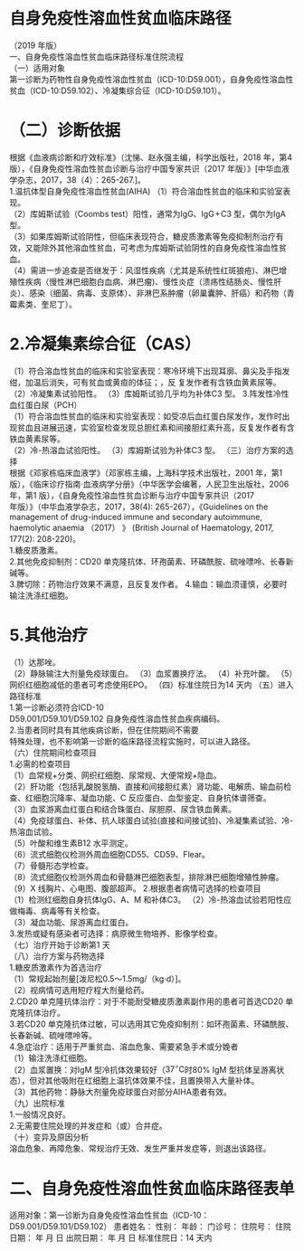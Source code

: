 # 自身免疫性溶血性贫血临床路径  
（2019 年版）  
一、自身免疫性溶血性贫血临床路径标准住院流程  
（一）适用对象  
第一诊断为药物性自身免疫性溶血性贫血（ICD-10:D59.001），自身免疫性溶血性贫血（ICD-10:D59.102）、冷凝集综合征（ICD-10:D59.101）。  
# （二）诊断依据  
根据《血液病诊断和疗效标准》（沈悌、赵永强主编，科学出版社，2018 年，第4 版），《自身免疫性溶血性贫血诊断与治疗中国专家共识（2017 年版）》[中华血液学杂志，2017，38（4）：265-267.]。  
1.温抗体型自身免疫性溶血性贫血(AIHA)  （1）符合溶血性贫血的临床和实验室表现。  
（2）库姆斯试验（Coombs test）阳性，通常为IgG、$\mathsf{I g G}\!+\!\mathsf{C}3$ 型，偶尔为IgA 型。  
（3）如果库姆斯试验阴性，但临床表现符合，糖皮质激素等免疫抑制剂治疗有效，又能除外其他溶血性贫血，可考虑为库姆斯试验阴性的自身免疫性溶血性贫血。  
（4）需进一步追查是否继发于：风湿性疾病（尤其是系统性红斑狼疮)、淋巴增殖性疾病（慢性淋巴细胞白血病、淋巴瘤)、慢性炎症（溃疡性结肠炎、慢性肝炎）、感染（细菌、病毒、支原体）、非淋巴系肿瘤（卵巢囊肿、肝癌）和药物（青霉素类、奎尼丁）。  
# 2.冷凝集素综合征（CAS）  
（1）符合溶血性贫血的临床和实验室表现：寒冷环境下出现耳廓、鼻尖及手指发绀，加温后消失，可有贫血或黄疸的体征；，反 复发作者有含铁血黄素尿等。  
（2）冷凝集素试验阳性。 （3）库姆斯试验几乎均为补体C3 型。 3.阵发性冷性血红蛋白尿（PCH）  
（1）符合溶血性贫血的临床和实验室表现：如受凉后血红蛋白尿发作，发作时出现贫血且进展迅速，实验室检查发现总胆红素和间接胆红素升高，反复发作者有含铁血黄素尿等。  
（2）冷-热溶血试验阳性。 （3）库姆斯试验为补体C3 型。 （三）治疗方案的选择  
根据《邓家栋临床血液学》（邓家栋主编，上海科学技术出版社，2001 年，第1 版），《临床诊疗指南·血液病学分册》（中华医学会编著，人民卫生出版社，2006 年，第1 版），《自身免疫性溶血性贫血诊断与治疗中国专家共识（2017  
年版）》（中华血液学杂志，2017，38(4): 265-267），《Guidelines on the management of drug-induced  immune and secondary autoimmune, haemolytic  anaemia （2017） 》 (British Journal of Haematology, 2017,  177(2): 208-220)。  
1.糖皮质激素。  
2.其他免疫抑制剂：CD20 单克隆抗体、环孢菌素、环磷酰胺、硫唑嘌呤、长春新碱等。  
3.脾切除：药物治疗效果不满意，且反复发作者。 4.输血：输血须谨慎，必要时输注洗涤红细胞。  
# 5.其他治疗  
（1）达那唑。  
（2）静脉输注大剂量免疫球蛋白。 （3）血浆置换疗法。 （4）补充叶酸。 （5）网织红细胞减低的患者可考虑使用EPO。 （四）标准住院日为14 天内 （五）进入路径标准  
1.第一诊断必须符合ICD-10  
D59.001/D59.101/D59.102 自身免疫性溶血性贫血疾病编码。  
2.当患者同时具有其他疾病诊断，但在住院期间不需要  
特殊处理，也不影响第一诊断的临床路径流程实施时，可以进入路径。  
（六）住院期间检查项目  
1.必需的检查项目  
（1）血常规$+$分类、网织红细胞、尿常规、大便常规$+$隐血。  
（2）肝功能（包括乳酸脱氢酶、直接和间接胆红素）肾功能、电解质、输血前检查、红细胞沉降率、凝血功能、C 反应蛋白、血型鉴定、自身抗体谱筛查。  
（3）血浆游离血红蛋白和结合珠蛋白、尿胆原、尿含铁血黄素。  
（4）免疫球蛋白、补体、抗人球蛋白试验(直接和间接试验)、冷凝集素试验、冷-热溶血试验。  
（5）叶酸和维生素B12 水平测定。  
（6）流式细胞仪检测外周血细胞CD55、CD59、Flear。  
（7）骨髓形态学检查。  
（8）流式细胞仪检测外周血和骨髓淋巴细胞表型，排除淋巴细胞增殖性肿瘤。  
（9）X 线胸片、心电图、腹部超声。 2.根据患者病情可选择的检查项目  
（1）检测红细胞自身抗体IgG、A、M 和补体C3。 （2）冷-热溶血试验若阳性应做梅毒、病毒等有关检查。  
（3）凝血功能、尿游离血红蛋白。  
3.发热或疑有感染者可选择：病原微生物培养、影像学检查。  
（七）治疗开始于诊断第1 天  
（八）治疗方案与药物选择  
1.糖皮质激素作为首选治疗  
（1）常规起始剂量[泼尼松0.5～1.5mg/（kg·d）]。  
（2）视病情可选用短疗程大剂量给药。  
2.CD20 单克隆抗体治疗：对于不能耐受糖皮质激素副作用的患者可首选CD20 单克隆抗体治疗。  
3.若CD20 单克隆抗体过敏，可以选用其它免疫抑制剂：如环孢菌素、环磷酰胺、长春新碱、硫唑嘌呤等。  
4.急症治疗：适用于严重贫血、溶血危象、需要紧急手术或分娩者  
（1）输注洗涤红细胞。  
（2）血浆置换：对IgM 型冷抗体效果较好（$37^{\circ}\mathsf{C}$时80% IgM 型抗体呈游离状态），但对其他吸附在红细胞上温抗体效果不佳，且置换带入大量补体。  
（3）其他药物：静脉大剂量免疫球蛋白对部分AIHA患者有效。  
（九）出院标准  
1.一般情况良好。  
2.无需要住院处理的并发症和（或）合并症。  
（十）变异及原因分析  
溶血危象、再障危象、常规治疗无效、发生严重并发症等，则退出该路径。  
# 二、自身免疫性溶血性贫血临床路径表单  
适用对象：第一诊断为自身免疫性溶血性贫血（ICD-10：D59.001/D59.101/D59.102） 患者姓名：   性别：     年龄：    门诊号：  住院号：         住院日期：     年   月   日   出院日期：     年   月   日 标准住院日：14 天内  

